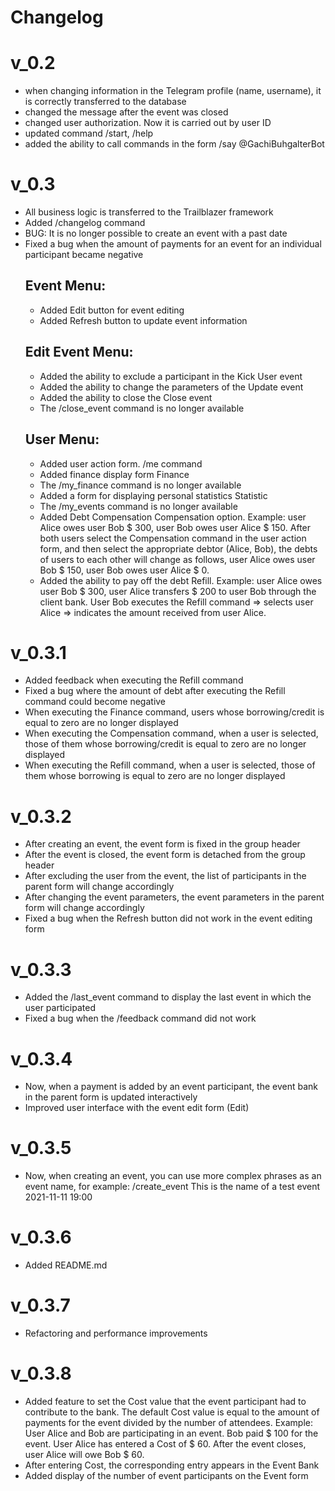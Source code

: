 # Changelog
# v_0.2
* when changing information in the Telegram profile (name, username), it is correctly transferred to the database
* changed the message after the event was closed
* changed user authorization. Now it is carried out by user ID
* updated command /start, /help
* added the ability to call commands in the form /say @GachiBuhgalterBot

# v_0.3
* All business logic is transferred to the Trailblazer framework
* Added /changelog command
* BUG: It is no longer possible to create an event with a past date
* Fixed a bug when the amount of payments for an event for an individual participant became negative
  ## Event Menu:
  * Added Edit button for event editing
  * Added Refresh button to update event information
  ## Edit Event Menu:
  * Added the ability to exclude a participant in the Kick User event
  * Added the ability to change the parameters of the Update event
  * Added the ability to close the Close event
  * The /close_event <id> command is no longer available
  ## User Menu:
  * Added user action form. /me command
  * Added finance display form Finance
  * The /my_finance command is no longer available
  * Added a form for displaying personal statistics Statistic
  * The /my_events command is no longer available
  * Added Debt Compensation Compensation option. Example: user Alice owes user Bob $ 300, user Bob owes user Alice $ 150. After both users select the Compensation command in the user action form, and then select the appropriate debtor (Alice, Bob), the debts of users to each other will change as follows, user Alice owes user Bob $ 150, user Bob owes user Alice $ 0.
  * Added the ability to pay off the debt Refill. Example: user Alice owes user Bob $ 300, user Alice transfers $ 200 to user Bob through the client bank. User Bob executes the Refill command => selects user Alice => indicates the amount received from user Alice.

# v_0.3.1
* Added feedback when executing the Refill command
* Fixed a bug where the amount of debt after executing the Refill command could become negative
* When executing the Finance command, users whose borrowing/credit is equal to zero are no longer displayed
* When executing the Compensation command, when a user is selected, those of them whose borrowing/credit is equal to zero are no longer displayed
* When executing the Refill command, when a user is selected, those of them whose borrowing is equal to zero are no longer displayed

# v_0.3.2
* After creating an event, the event form is fixed in the group header
* After the event is closed, the event form is detached from the group header
* After excluding the user from the event, the list of participants in the parent form will change accordingly
* After changing the event parameters, the event parameters in the parent form will change accordingly
* Fixed a bug when the Refresh button did not work in the event editing form

# v_0.3.3
* Added the /last_event command to display the last event in which the user participated
* Fixed a bug when the /feedback command did not work

# v_0.3.4
* Now, when a payment is added by an event participant, the event bank in the parent form is updated interactively
* Improved user interface with the event edit form (Edit)

# v_0.3.5
* Now, when creating an event, you can use more complex phrases as an event name, for example: /create_event This is the name of a test event 2021-11-11 19:00

# v_0.3.6
* Added README.md

# v_0.3.7
* Refactoring and performance improvements

# v_0.3.8
* Added feature to set the Cost value that the event participant had to contribute to the bank. The default Cost value is equal to the amount of payments for the event divided by the number of attendees. Example: User Alice and Bob are participating in an event. Bob paid $ 100 for the event. User Alice has entered a Cost of $ 60. After the event closes, user Alice will owe Bob $ 60.
* After entering Cost, the corresponding entry appears in the Event Bank
* Added display of the number of event participants on the Event form